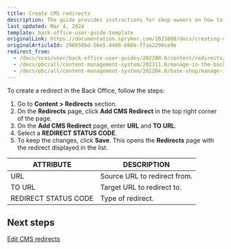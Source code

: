 ```yaml
---
title: Create CMS redirects
description: The guide provides instructions for shop owners on how to create CMS redirects in the Back Office.
last_updated: Mar 4, 2024
template: back-office-user-guide-template
originalLink: https://documentation.spryker.com/2021080/docs/creating-cms-redirects
originalArticleId: 296658bd-56e5-4408-b66b-ffaa2298ce9e
redirect_from:
  - /docs/scos/user/back-office-user-guides/202200.0/content/redirects/creating-cms-redirects.html
  - /docs/pbc/all/content-management-system/202311.0/manage-in-the-back-office/redirects/create-cms-redirects.html
  - /docs/pbc/all/content-management-system/202204.0/base-shop/manage-in-the-back-office/redirects/create-cms-redirects.html
---
```


To create a redirect in the Back Office, follow the steps:

1. Go to **Content&nbsp;<span aria-label="and then">></span> Redirects** section.
2. On the **Redirects** page, click **Add CMS Redirect** in the top right corner of the page.
3. On the **Add CMS Redirect** page, enter **URL** and **TO URL**.
4. Select a **REDIRECT STATUS CODE**.
5. To keep the changes, click **Save**.
    This opens the **Redirects** page with the redirect displayed in the list.

| ATTRIBUTE | DESCRIPTION |
| --- | --- |
| URL | Source URL to redirect from. |
| TO URL  | Target URL to redirect to. |
| REDIRECT STATUS CODE | Type of redirect. |


## Next steps

[Edit CMS redirects](/docs/pbc/all/content-management-system/{{page.version}}/base-shop/manage-in-the-back-office/redirects/edit-cms-redirects.html)
